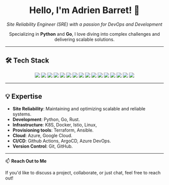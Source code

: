 <h1 align="center">Hello, I'm Adrien Barret! 👋</h1>

<p align="center">
  <em>Site Reliability Engineer (SRE) with a passion for DevOps and Development</em>
</p>

<p align="center">
  Specializing in <strong>Python</strong> and <strong>Go</strong>, I love diving into complex challenges and delivering scalable solutions.
</p>

---

## 🛠️ Tech Stack

<p align="center">
  <img src="https://img.shields.io/badge/devops-0078D7?style=for-the-badge" />
  <img src="https://img.shields.io/badge/SRE-0078D7?style=for-the-badge" />

  <img src="https://img.shields.io/badge/K8S-326CE5?style=for-the-badge&logo=kubernetes&logoColor=white" />
  <img src="https://img.shields.io/badge/Docker-2CA5E0?style=for-the-badge&logo=docker&logoColor=white" />
  <img src="https://img.shields.io/badge/Istio-466bb0?style=for-the-badge&logo=istio&logoColor=white" />
  <img src="https://img.shields.io/badge/Linux-FCC624?style=for-the-badge&logo=linux&logoColor=black" />
  <img src="https://img.shields.io/badge/Go-00ADD8?style=for-the-badge&logo=go&logoColor=white" />
  <img src="https://img.shields.io/badge/Python-FFD43B?style=for-the-badge&logo=python&logoColor=blue" />
  <img src="https://img.shields.io/badge/Rust-black?style=for-the-badge&logo=rust&logoColor=#B04C00" />
  <img src="https://img.shields.io/badge/Terraform-7B42BC?style=for-the-badge&logo=terraform&logoColor=white" />
  <img src="https://img.shields.io/badge/Ansible-EE0000?style=for-the-badge&logo=ansible&logoColor=white" />
  <img src="https://img.shields.io/badge/Azure-0089D6?style=for-the-badge&logo=microsoft-azure&logoColor=white" />
  <img src="https://img.shields.io/badge/Azure%20DevOps-0078D7?style=for-the-badge&logo=azure-devops&logoColor=white" />
  <img src="https://img.shields.io/badge/Github%20Actions-2088FF?style=for-the-badge&logo=github-actions&logoColor=white" />
  <img src="https://img.shields.io/badge/ArgoCD-7C287D?style=for-the-badge&logo=argocd&logoColor=white" />
  <img src="https://img.shields.io/badge/Git-E44C30?style=for-the-badge&logo=git&logoColor=white" />
</p>


---

## 💡 Expertise

- **Site Reliability**: Maintaining and optimizing scalable and reliable systems.
- **Development**: Python, Go, Rust.
- **Infrastructure**: K8S, Docker, Istio, Linux,
- **Provisioning tools**: Terraform, Ansible.
- **Cloud**: Azure, Google Cloud.
- **CI/CD**: Github Actions, ArgoCD, Azure DevOps.
- **Version Control**: Git, GitHub.

---

📫 **Reach Out to Me**

If you'd like to discuss a project, collaborate, or just chat, feel free to reach out!

